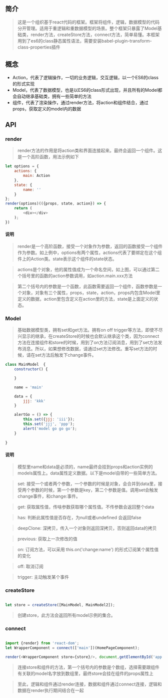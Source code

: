 ## 简介

> 这是一个组织基于react代码的框架。框架将组件，逻辑，数据模型的代码分开管理。适用于重逻辑和重数据模型的场景。整个框架只暴露了Model基础类，render方法，createStore方法，connect方法，简单易懂。本框架 用到了es6的class静态属性语法，需要安装babel-plugin-transform-class-properties插件

## 概念

- Action，代表了逻辑操作，一切的业务逻辑，交互逻辑，以一个ES6的class的形式实现
- Model，代表了数据模型，也是以ES6的class形式出现，并且所有的Model都会自动继承基础类，拥有一些简单的方法
- 组件，代表了渲染操作，通过render方法，将action和组件结合，通过props，获取定义的model内的数据

## API

### render

> render方法的作用是将action类和界面连接起来。最终会返回一个组件。这是一个高阶函数，用法示例如下

```js
let options = {
    actions: {
        main: Action
    },
    state: {
        name: ''
    }
};
render(options)(({props, state, action}) => {
    return (
        <div></div>
    );
})
```
#### 说明

> render是一个高阶函数，接受一个对象作为参数，返回的函数接受一个组件作为参数。如上例中，options有两个属性，actions代表了要绑定在这个组件上的Action类。state表示这个组件的state状态。

> actions是个对象，他的属性值成为一个命名空间，如上图，可以通过第二个括号里的函数的action参数调用，如action.main.xxx方法

> 第二个括号内的参数是一个函数，此函数需要返回一个组件，函数参数是一个对象，对象有三个属性，props，state，action，props内包含Model里定义的数据，action里包含定义在action里的方法，state是上面定义的状态。

### Model

> 基础数据模型类，拥有set和get方法。拥有on  off   trigger等方法，即使不尽兴显示的继承，在createStore的时候也会默认继承这个类，因为connect方法在连接组件和store的时候，用到了on方法订阅消息，用到了set方法发布消息。所以，如果想修改数据，请通过set方法修改。重写set方法的时候，请在set方法后触发下change事件。

```js
class MainModel  {
    constructor() {

    }

    name = 'main'

    data = {
        jjj: 'kkk'
    }

    alertGo = () => {
        this.set({jjj: 'iii'});
        this.set('jjj', 'ppp');
        alert('model go go go');
    }
    
}
```

#### 说明

> 模型里name和data是必须的，name最终会挂到props和action实例的models属性上。data属性定义数据。以下是model自带的一些简单方法。

> set: 接受一个或者两个参数，一个参数的时候是对象，会合并到data里，接受两个参数的时候，第一个参数是key，第二个参数是值。调用set会触发change事件，和change:<key>事件。

> get: 获取属性值，传啥参数获取哪个属性值。不传参数会返回整个data

> has: 判断此属性值是否存在，为null或者undefined  会返回false

> deepClone: 深拷贝，传入一个对象则返回深拷贝，否则返回data的拷贝

> previous: 获取上一次修改的值

> on: 订阅方法，可以采用 this.on('change:name') 的形式订阅某个属性值的变化

> off: 取消订阅

> trigger: 主动触发某个事件

### createStore
```js

let store = createStore([MainModel, MainModel2]);

```

> 创建store，此方法会返回所有model示例的集合。

### connect
```js

import {render} from 'react-dom';
let WrapperComponent = connect(['main'])(HomePageComponent);

render(<WrapperComponent store={store}/>, document,getElementById('app'))

```

> 连接store和组件的方法，第一个括号内的参数是个数组，选择需要跟组件有关联的model名字放到数组里，最终store会挂在组件的props属性上



> 至此，逻辑和组件通过render连接，数据和组件通过connect连接，逻辑和数据在render执行期间结合在一起
